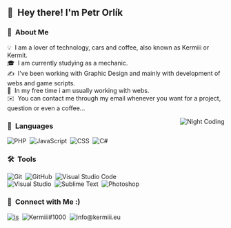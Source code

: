 ## 👋 &nbsp;Hey there! I'm Petr Orlík

### 👨 &nbsp;About Me

💡 &nbsp;I am a lover of technology, cars and coffee, also known as Kermiii or Kermit.\
🎓 &nbsp;I am currently studying as a mechanic.\
✍️ &nbsp;I've been working with Graphic Design and mainly with development of webs and game scripts.\
📄 &nbsp;In my free time i am usually working with webs.\
✉️ &nbsp;You can contact me through my email whenever you want for a project, question or even a coffee...

<img alt="Night Coding" src="https://i.imgur.com/MfXGIDb.png" align="right"/>

### :open_file_folder: &nbsp;Languages

![PHP](https://img.shields.io/badge/-PHP-5c4196?style=flat&logo=PHP&logoColor=1572B6)&nbsp;
![JavaScript](https://img.shields.io/badge/-JavaScript-5c4196?style=flat&logo=javascript)&nbsp;
![CSS](https://img.shields.io/badge/-CSS-5c4196?style=flat&logo=CSS3&logoColor=1572B6)&nbsp;
![C#](https://img.shields.io/badge/c%23-%23239120?style=flat&logo=c-sharp&logoColor=1572B6)&nbsp;

### 🛠 &nbsp;Tools

![Git](https://img.shields.io/badge/-Git-5c4196?style=flat&logo=git)&nbsp;
![GitHub](https://img.shields.io/badge/-GitHub-5c4196?style=flat&logo=github)&nbsp;
![Visual Studio Code](https://img.shields.io/badge/-Visual%20Studio%20Code-5c4196?style=flat&logo=visual-studio-code&logoColor=007ACC)&nbsp;\
![Visual Studio](https://img.shields.io/badge/-Visual%20Studio-5c4196?style=flat&logo=visual-studio&logoColor=00eeff)&nbsp;
![Sublime Text](https://img.shields.io/badge/-Sublime%20Text-5c4196?style=flat&logo=sublime-text)&nbsp;
![Photoshop](https://img.shields.io/badge/-Photoshop-5c4196?style=flat&logo=adobe-photoshop)&nbsp;

### 🤝 &nbsp;Connect with Me :)

[![is](https://img.shields.io/badge/-@petr_kermiii-5c4196?style=flat-square&logo=Instagram&logoColor=white)](https://www.instagram.com/petr_kermiii)&nbsp;
![Kermiii#1000](https://img.shields.io/badge/-Kermiii%231000-5c4196?style=flat&logo=Discord&logoColor=1572B6)&nbsp;
![info@kermiii.eu](https://img.shields.io/badge/-info@kermiii.eu-5c4196?style=flat)
